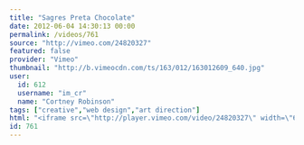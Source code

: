 ```yaml
---
title: "Sagres Preta Chocolate"
date: 2012-06-04 14:30:13 00:00
permalink: /videos/761
source: "http://vimeo.com/24820327"
featured: false
provider: "Vimeo"
thumbnail: "http://b.vimeocdn.com/ts/163/012/163012609_640.jpg"
user:
  id: 612
  username: "im_cr"
  name: "Cortney Robinson"
tags: ["creative","web design","art direction"]
html: "<iframe src=\"http://player.vimeo.com/video/24820327\" width=\"640\" height=\"424\" frameborder=\"0\" webkitAllowFullScreen mozallowfullscreen allowFullScreen></iframe>"
id: 761
---
```


